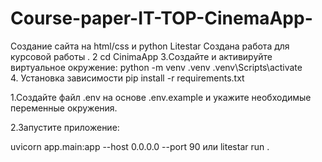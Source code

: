 # Course-paper-IT-TOP-CinemaApp-
Создание сайта на html/css и python Litestar
Создана работа для  курсовой работы .
2 cd CinimaApp
3.Создайте и активируйте виртуальное окружение:
python -m venv .venv
.venv\Scripts\activate   
4. Установка зависимости 
pip install -r requirements.txt



1.Создайте файл .env на основе .env.example и укажите необходимые переменные окружения.

2.Запустите приложение:

uvicorn app.main:app --host 0.0.0.0 --port 90
или litestar run .
